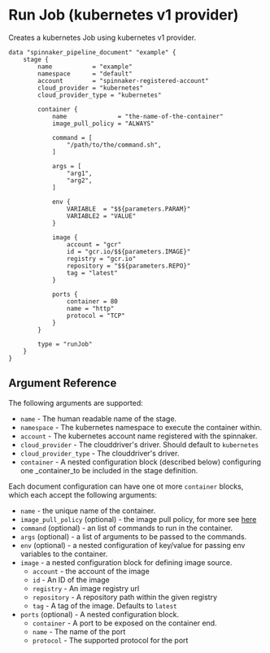 # Run Job (kubernetes v1 provider)

Creates a kubernetes Job using kubernetes v1 provider.

```hcl
data "spinnaker_pipeline_document" "example" {
    stage {
        name           = "example"
        namespace      = "default"
        account        = "spinnaker-registered-account"
        cloud_provider = "kubernetes"
        cloud_provider_type = "kubernetes"

        container {
            name              = "the-name-of-the-container"
            image_pull_policy = "ALWAYS"

            command = [
                "/path/to/the/command.sh",
            ]

            args = [
                "arg1",
                "arg2",
            ]

            env {
                VARIABLE  = "$${parameters.PARAM}"
                VARIABLE2 = "VALUE"
            }

            image {
                account = "gcr"
                id = "gcr.io/$${parameters.IMAGE}"
                registry = "gcr.io"
                repository = "$${parameters.REPO}"
                tag = "latest"
            }

            ports {
                container = 80
                name = "http"
                protocol = "TCP"
            }
        }

        type = "runJob"
    }
}
```

## Argument Reference

The following arguments are supported:

- `name` - The human readable name of the stage.
- `namespace` - The kubernetes namespace to execute the container within.
- `account` - The kubernetes account name registered with the spinnaker.
- `cloud_provider` - The clouddriver's driver. Should default to `kubernetes`
- `cloud_provider_type` - The clouddriver's driver.
- `container` - A nested configuration block (described below) configuring one _container_to be included in the stage definition.

Each document configuration can have one ot more `container` blocks, which each accept the following arguments:
- `name` - the unique name of the container.
- `image_pull_policy` (optional) - the image pull policy, for more see [here](https://kubernetes.io/docs/concepts/containers/images/#updating-images)
- `command` (optional) - an list of commands to run in the container.
- `args` (optional) - a list of arguments to be passed to the commands.
- `env` (optional) - a nested configuration of key/value for passing env variables to the container.
- `image` - a nested configuration block for defining image source.
  - `account` - the account of the image
  - `id` - An ID of the image
  - `registry` - An image registry url
  - `repository` - A repository path within the given registry
  - `tag` - A tag of the image. Defaults to `latest`
- `ports` (optional) - A nested configuration block.
  - `container` - A port to be exposed on the container end.
  - `name` - The name of the port
  - `protocol` - The supported protocol for the port